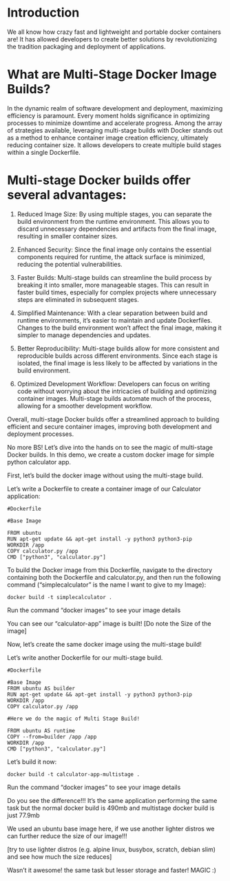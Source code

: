 # Introduction
We all know how crazy fast and lightweight and portable docker containers are! It has allowed developers to create better solutions by revolutionizing the tradition packaging and deployment of applications.

# What are Multi-Stage Docker Image Builds?
In the dynamic realm of software development and deployment, maximizing efficiency is paramount. Every moment holds significance in optimizing processes to minimize downtime and accelerate progress. Among the array of strategies available, leveraging multi-stage builds with Docker stands out as a method to enhance container image creation efficiency, ultimately reducing container size. It allows developers to create multiple build stages within a single Dockerfile.

# Multi-stage Docker builds offer several advantages:
1. Reduced Image Size: By using multiple stages, you can separate the build environment from the runtime environment. This allows you to discard unnecessary dependencies and artifacts from the final image, resulting in smaller container sizes.

2. Enhanced Security: Since the final image only contains the essential components required for runtime, the attack surface is minimized, reducing the potential vulnerabilities.

3. Faster Builds: Multi-stage builds can streamline the build process by breaking it into smaller, more manageable stages. This can result in faster build times, especially for complex projects where unnecessary steps are eliminated in subsequent stages.

4. Simplified Maintenance: With a clear separation between build and runtime environments, it’s easier to maintain and update Dockerfiles. Changes to the build environment won’t affect the final image, making it simpler to manage dependencies and updates.

5. Better Reproducibility: Multi-stage builds allow for more consistent and reproducible builds across different environments. Since each stage is isolated, the final image is less likely to be affected by variations in the build environment.

6. Optimized Development Workflow: Developers can focus on writing code without worrying about the intricacies of building and optimizing container images. Multi-stage builds automate much of the process, allowing for a smoother development workflow.

Overall, multi-stage Docker builds offer a streamlined approach to building efficient and secure container images, improving both development and deployment processes.

No more BS! Let’s dive into the hands on to see the magic of multi-stage Docker builds.
In this demo, we create a custom docker image for simple python calculator app.

First, let’s build the docker image without using the multi-stage build.

Let’s write a Dockerfile to create a container image of our Calculator application:

```
#Dockerfile

#Base Image

FROM ubuntu 
RUN apt-get update && apt-get install -y python3 python3-pip
WORKDIR /app
COPY calculator.py /app
CMD ["python3", "calculator.py"]
```

To build the Docker image from this Dockerfile, navigate to the directory containing both the Dockerfile and calculator.py, and then run the following command (“simplecalculator” is the name I want to give to my Image):

```
docker build -t simplecalculator .
```

Run the command “docker images” to see your image details


You can see our “calculator-app” image is built! [Do note the Size of the image]

Now, let’s create the same docker image using the multi-stage build!

Let’s write another Dockerfile for our multi-stage build.

```
#Dockerfile

#Base Image
FROM ubuntu AS builder
RUN apt-get update && apt-get install -y python3 python3-pip
WORKDIR /app
COPY calculator.py /app

#Here we do the magic of Multi Stage Build!

FROM ubuntu AS runtime 
COPY --from=builder /app /app
WORKDIR /app
CMD ["python3", "calculator.py"]

```

Let’s build it now:

```
docker build -t calculator-app-multistage .
```

Run the command “docker images” to see your image details


Do you see the difference!!! It’s the same application performing the same task but the normal docker build is 490mb and multistage docker build is just 77.9mb

We used an ubuntu base image here, if we use another lighter distros we can further reduce the size of our image!!!

[try to use lighter distros (e.g. alpine linux, busybox, scratch, debian slim) and see how much the size reduces]

Wasn’t it awesome! the same task but lesser storage and faster! MAGIC :)